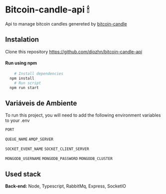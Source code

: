 
# Bitcoin-candle-api 🕯

Api to manage bitcoin candles genereted by [bitcoin-candle](https://github.com/diozhn/bitcoin-candle)


## Instalation

Clone this repository https://github.com/diozhn/bitcoin-candle-api

#### Run using npm
```bash
    # Install dependencies
  npm install
    # Run script
  npm run start
```
    
## Variáveis de Ambiente


To run this project, you will need to add the following environment variables to your .env

`PORT`

`QUEUE_NAME`
`AMQP_SERVER`

`SOCKET_EVENT_NAME`
`SOCKET_CLIENT_SERVER`

`MONGODB_USERNAME`
`MONGODB_PASSWORD`
`MONGODB_CLUSTER`


## Used stack

**Back-end:** Node, Typescript, RabbitMq, Express, SocketIO

